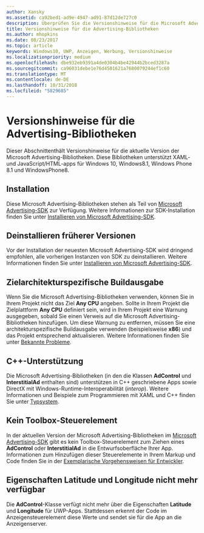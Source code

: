 ```yaml
---
author: Xansky
ms.assetid: ca92bed1-ad9e-4947-ad91-87d12de727c0
description: Überprüfen Sie die Versionshinweise für die Microsoft Advertising-Bibliotheken.
title: Versionshinweise für die Advertising-Bibliotheken
ms.author: mhopkins
ms.date: 08/23/2017
ms.topic: article
keywords: Windows10, UWP, Anzeigen, Werbung, Versionshinweise
ms.localizationpriority: medium
ms.openlocfilehash: dbe932eb9391a4de0304b4be42944b2bced3287a
ms.sourcegitcommit: ca96031debe1e76d4501621a7680079244ef1c60
ms.translationtype: MT
ms.contentlocale: de-DE
ms.lasthandoff: 10/31/2018
ms.locfileid: "5829685"
---
```

# <a name="release-notes-for-the-advertising-libraries"></a>Versionshinweise für die Advertising-Bibliotheken




Dieser Abschnittenthält Versionshinweise für die aktuelle Version der Microsoft Advertising-Bibliotheken. Diese Bibliotheken unterstützt XAML- und JavaScript/HTML-apps für Windows 10, Windows8.1, Windows Phone 8.1 und WindowsPhone8.

## <a name="installation"></a>Installation


Diese Microsoft Advertising-Bibliotheken stehen als Teil von [Microsoft Advertising-SDK](http://aka.ms/ads-sdk-uwp) zur Verfügung. Weitere Informationen zur SDK-Installation finden Sie unter [Installieren von Microsoft Advertising-SDK](install-the-microsoft-advertising-libraries.md).

## <a name="uninstall-previous-versions"></a>Deinstallieren früherer Versionen

Vor der Installation der neuesten Microsoft Advertising-SDK wird dringend empfohlen, alle vorherigen Instanzen von SDK zu deinstallieren. Weitere Informationen finden Sie unter [Installieren von Microsoft Advertising-SDK](install-the-microsoft-advertising-libraries.md).

## <a name="target-architecture-specific-build-outputs"></a>Zielarchitekturspezifische Buildausgabe

Wenn Sie die Microsoft Advertising-Bibliotheken verwenden, können Sie in Ihrem Projekt nicht das Ziel **Any CPU** angeben. Sollte in Ihrem Projekt die Zielplattform **Any CPU** definiert sein, wird in Ihrem Projekt eine Warnung ausgegeben, sobald Sie einen Verweis auf die Microsoft Advertising-Bibliotheken hinzufügen. Um diese Warnung zu entfernen, müssen Sie eine architekturspezifische Buildausgabe verwenden (beispielsweise **x86**) und das Projekt entsprechend aktualisieren. Weitere Informationen finden Sie unter [Bekannte Probleme](known-issues-for-the-advertising-libraries.md).

## <a name="c-support"></a>C++-Unterstützung

Die Microsoft Advertising-Bibliotheken (in den die Klassen **AdControl** und **InterstitialAd** enthalten sind) unterstützen in C++ geschriebene Apps sowie DirectX mit Windows-Runtime-Interoperabilität (*interop*). Weitere Informationen und Beispiele zum Programmieren mit XAML und C++ finden Sie unter [Typsystem](https://docs.microsoft.com/cpp/cppcx/type-system-c-cx).

## <a name="no-toolbox-control"></a>Kein Toolbox-Steuerelement

In der aktuellen Version der Microsoft Advertising-Bibliotheken im [Microsoft Advertising-SDK](http://aka.ms/ads-sdk-uwp) gibt es kein Toolbox-Steuerelement zum Ziehen eines **AdControl** oder **InterstitialAd** in die Entwurfsoberfläche Ihrer App. Informationen zum Hinzufügen dieser Steuerelemente in Ihrem Markup und Code finden Sie in der [Exemplarische Vorgehensweisen für Entwickler](developer-walkthroughs.md).

## <a name="latitude-and-longitude-properties-no-longer-available"></a>Eigenschaften Latitude und Longitude nicht mehr verfügbar

Die **AdControl**-Klasse verfügt nicht mehr über die Eigenschaften **Latitude** und **Longitude** für UWP-Apps. Stattdessen erkennt der Code im Anzeigensteuerelement diese Werte und sendet sie für die App an die Anzeigenserver.


 

 
